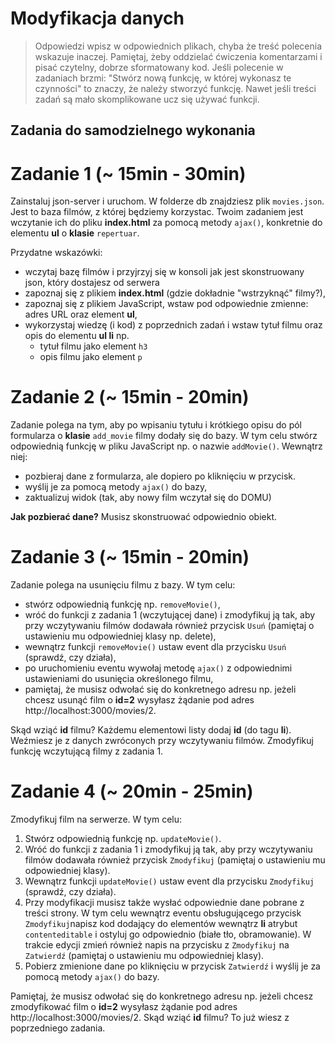 # Modyfikacja danych

> Odpowiedzi wpisz w odpowiednich plikach, chyba że treść polecenia wskazuje inaczej.
Pamiętaj, żeby oddzielać ćwiczenia komentarzami i pisać czytelny, dobrze sformatowany kod.
Jeśli  polecenie w zadaniach brzmi: "Stwórz nową funkcję, w której wykonasz te czynności" to znaczy, że
należy stworzyć funkcję. Nawet jeśli treści zadań są mało skomplikowane
ucz się używać funkcji.


## Zadania do samodzielnego wykonania


# Zadanie 1 (~ 15min - 30min)

Zainstaluj json-server i uruchom.
W folderze db znajdziesz plik ```movies.json```. Jest to baza filmów, z której będziemy korzystac. Twoim zadaniem jest wczytanie ich do pliku **index.html** za pomocą metody ```ajax()```, konkretnie do elementu **ul** o **klasie** ```repertuar```.

Przydatne wskazówki:
* wczytaj bazę filmów i przyjrzyj się w konsoli jak jest skonstruowany json, który dostajesz od serwera
* zapoznaj się z plikiem **index.html** (gdzie dokładnie "wstrzyknąć" filmy?),
* zapoznaj się z plikiem JavaScript, wstaw pod odpowiednie zmienne: adres URL oraz element **ul**,
* wykorzystaj wiedzę (i kod) z poprzednich zadań i wstaw tytuł filmu oraz opis do elementu **ul li** np.
    * tytuł filmu jako element ```h3```
    * opis filmu jako element ```p```

# Zadanie 2 (~ 15min - 20min)

Zadanie polega na tym, aby po wpisaniu tytułu i krótkiego opisu do pól formularza o **klasie** ```add_movie``` filmy dodały się do bazy. W tym celu stwórz odpowiednią funkcję w pliku JavaScript np. o nazwie ```addMovie()```. Wewnątrz niej:
* pozbieraj dane z formularza, ale dopiero po kliknięciu w przycisk.
* wyślij je za pomocą metody ```ajax()``` do bazy,
* zaktualizuj widok (tak, aby nowy film wczytał się do DOMU)

**Jak pozbierać dane?**
Musisz skonstruować odpowiednio obiekt.


# Zadanie 3 (~ 15min - 20min)

Zadanie polega na usunięciu filmu z bazy. W tym celu:
* stwórz odpowiednią funkcję np. ```removeMovie()```,
* wróć do funkcji z zadania 1 (wczytującej dane) i zmodyfikuj ją tak, aby przy wczytywaniu filmów dodawała również przycisk ```Usuń``` (pamiętaj o ustawieniu mu odpowiedniej klasy np. delete),
* wewnątrz funkcji ```removeMovie()``` ustaw event dla przycisku ```Usuń``` (sprawdź, czy działa),
* po uruchomieniu eventu wywołaj metodę ```ajax()``` z odpowiednimi ustawieniami do usunięcia określonego filmu,
* pamiętaj, że musisz odwołać się do konkretnego adresu np. jeżeli chcesz usunąć film o **id=2** wysyłasz żądanie pod adres http://localhost:3000/movies/2.

Skąd wziąć **id** filmu? Każdemu elementowi listy dodaj **id** (do tagu **li**). Weźmiesz je z danych zwróconych przy wczytywaniu filmów. Zmodyfikuj funkcję wczytującą filmy z zadania 1.

# Zadanie 4 (~ 20min - 25min)

Zmodyfikuj film na serwerze. W tym celu:
1. Stwórz odpowiednią funkcję np. ```updateMovie()```.
2. Wróć do funkcji z zadania 1 i zmodyfikuj ją tak, aby przy wczytywaniu filmów dodawała również przycisk ```Zmodyfikuj```  (pamiętaj o ustawieniu mu odpowiedniej klasy).
3. Wewnątrz funkcji ```updateMovie()``` ustaw event dla przycisku ```Zmodyfikuj``` (sprawdź, czy działa).
4. Przy modyfikacji musisz także wysłać odpowiednie dane pobrane z treści strony. W tym celu wewnątrz eventu obsługującego przycisk ```Zmodyfikuj```napisz kod dodający do elementów wewnątrz **li** atrybut ```contenteditable``` i ostyluj go odpowiednio (białe tło, obramowanie). W trakcie edycji zmień również napis na przycisku z ```Zmodyfikuj``` na ```Zatwierdź``` (pamiętaj o ustawieniu mu odpowiedniej klasy).
5. Pobierz zmienione dane po kliknięciu w przycisk ```Zatwierdź``` i wyślij je za pomocą metody ```ajax()``` do bazy.

Pamiętaj, że musisz odwołać się do konkretnego adresu np. jeżeli chcesz zmodyfikować film o **id=2** wysyłasz żądanie pod adres http://localhost:3000/movies/2. Skąd wziąć **id** filmu? To już wiesz z poprzedniego zadania.

